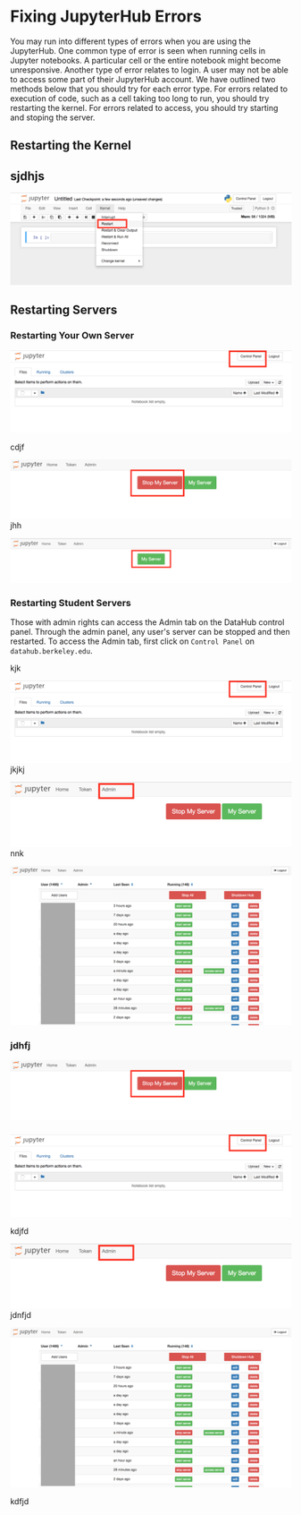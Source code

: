 # Fixing JupyterHub Errors

You may run into different types of errors when you are using the JupyterHub. One common type of error is seen when running cells in Jupyter notebooks. A particular cell or the entire notebook might become unresponsive. Another type of error relates to login. A user may not be able to access some part of their JupyterHub account. We have outlined two methods below that you should try for each error type. For errors related to execution of code, such as a cell taking too long to run, you should try restarting the kernel. For errors related to access, you should try starting and stoping the server. 

## Restarting the Kernel

## sjdhjs

![](/assets/restart-kernel.png)

## Restarting Servers

### Restarting Your Own Server

![](/assets/control-link.png)

cdjf

![](/assets/stop-my-server.png)jhh

![](/assets/start-my-server.png)

### Restarting Student Servers

Those with admin rights can access the Admin tab on the DataHub control panel. Through the admin panel, any user's server can be stopped and then restarted. To access the Admin tab, first click on `Control Panel` on `datahub.berkeley.edu`.

kjk

![](/assets/control-link.png)jkjkj

![](/assets/admin-link.png)nnk

![](/assets/admin-panel.png)

### jdhfj

![](/assets/stop-my-server.png)

### 

![](/assets/control-link.png)

kdjfd

![](/assets/admin-link.png)jdnfjd

![](/assets/admin-panel.png)

kdfjd

